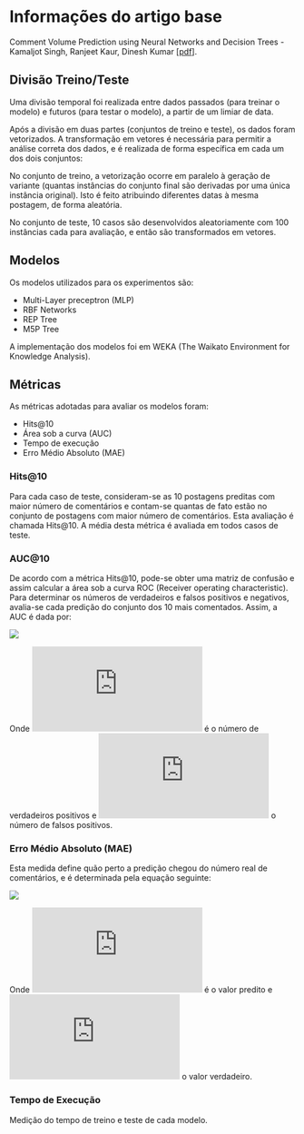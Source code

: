 # Informações do artigo base
Comment Volume Prediction using Neural Networks and Decision Trees - Kamaljot Singh, Ranjeet Kaur, Dinesh Kumar [[pdf](http://uksim.info/uksim2015/data/8713a015.pdf)].
 
 ## Divisão Treino/Teste
 
 Uma divisão temporal foi realizada entre dados passados (para treinar o modelo) e futuros (para testar o modelo), a partir de um limiar de data.

Após a divisão em duas partes (conjuntos de treino e teste), os dados foram vetorizados. A transformação em vetores é necessária para permitir a análise  correta dos dados, e é realizada de forma específica em cada um dos dois conjuntos:

No conjunto de treino, a vetorização ocorre em paralelo à geração de variante (quantas instâncias do conjunto final são derivadas por uma única instância original). Isto é feito atribuindo diferentes datas à mesma postagem, de forma aleatória.

No conjunto de teste, 10 casos são desenvolvidos aleatoriamente com 100 instâncias cada para avaliação, e então são transformados em vetores.

## Modelos

Os modelos utilizados para os experimentos são:

* Multi-Layer preceptron (MLP)
* RBF Networks
* REP Tree
* M5P Tree

A implementação dos modelos foi em WEKA (The Waikato Environment for Knowledge Analysis).

## Métricas

As métricas adotadas para avaliar os modelos foram:

* Hits@10
* Área sob a curva (AUC)
* Tempo de execução
* Erro Médio Absoluto (MAE)

### Hits@10

Para cada caso de teste, consideram-se as 10 postagens preditas com maior número de comentários e contam-se quantas de fato estão no conjunto de postagens com maior número de comentários. Esta avaliação é chamada Hits@10. A média desta métrica é avaliada em todos casos de teste.

### AUC@10

De acordo com a métrica Hits@10, pode-se obter uma matriz de confusão e assim calcular a área sob a curva ROC (Receiver operating characteristic). Para determinar os números de verdadeiros e falsos positivos e negativos, avalia-se cada predição do conjunto dos 10 mais comentados. Assim, a AUC é dada por:

![](https://latex.codecogs.com/gif.latex?AUC&space;=&space;\frac{Tp}{Tp&space;&plus;&space;Fp})

Onde ![](https://latex.codecogs.com/gif.latex?T_p) é o número de verdadeiros positivos e ![](https://latex.codecogs.com/gif.latex?F_p) o número de falsos positivos.

### Erro Médio Absoluto (MAE)

Esta medida define quão perto a predição chegou do número real de comentários, e é determinada pela equação seguinte:

![](https://latex.codecogs.com/gif.latex?M.A.E&space;=&space;\frac{1}{n}&space;\sum_{i&space;=&space;1}^{n}&space;|&space;f_i&space;-&space;y_i&space;|)

Onde ![](https://latex.codecogs.com/gif.latex?f_i) é o valor predito e ![](https://latex.codecogs.com/gif.latex?y_i) o valor verdadeiro.

### Tempo de Execução

Medição do tempo de treino e teste de cada modelo.
